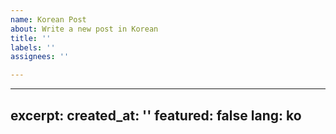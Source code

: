 ```yaml
---
name: Korean Post
about: Write a new post in Korean
title: ''
labels: ''
assignees: ''

---
```


---
excerpt:
created_at: ''
featured: false
lang: ko
---

